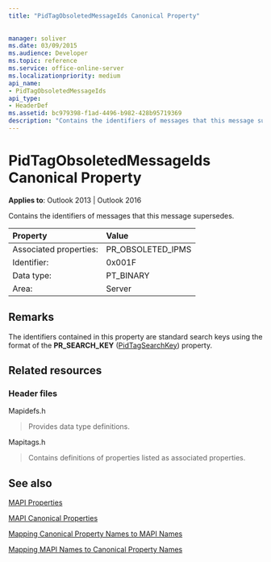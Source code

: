 ```yaml
---
title: "PidTagObsoletedMessageIds Canonical Property"
 
 
manager: soliver
ms.date: 03/09/2015
ms.audience: Developer
ms.topic: reference
ms.service: office-online-server
ms.localizationpriority: medium
api_name:
- PidTagObsoletedMessageIds
api_type:
- HeaderDef
ms.assetid: bc979398-f1ad-4496-b982-428b95719369
description: "Contains the identifiers of messages that this message supersedes. The identifiers are standard search keys using the format of the PR_SEARCH_KEY property."
---
```


# PidTagObsoletedMessageIds Canonical Property

  
  
**Applies to**: Outlook 2013 | Outlook 2016 
  
Contains the identifiers of messages that this message supersedes.
  
|Property |Value |
|:-----|:-----|
|Associated properties:  <br/> |PR_OBSOLETED_IPMS  <br/> |
|Identifier:  <br/> |0x001F  <br/> |
|Data type:  <br/> |PT_BINARY  <br/> |
|Area:  <br/> |Server  <br/> |
   
## Remarks

The identifiers contained in this property are standard search keys using the format of the **PR_SEARCH_KEY** ([PidTagSearchKey](pidtagsearchkey-canonical-property.md)) property.
  
## Related resources

### Header files

Mapidefs.h
  
> Provides data type definitions.
    
Mapitags.h
  
> Contains definitions of properties listed as associated properties.
    
## See also



[MAPI Properties](mapi-properties.md)
  
[MAPI Canonical Properties](mapi-canonical-properties.md)
  
[Mapping Canonical Property Names to MAPI Names](mapping-canonical-property-names-to-mapi-names.md)
  
[Mapping MAPI Names to Canonical Property Names](mapping-mapi-names-to-canonical-property-names.md)

